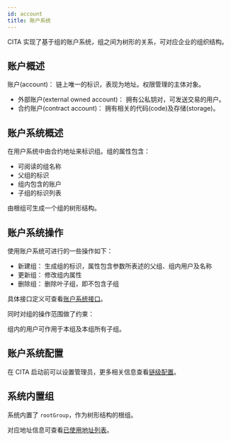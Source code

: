 ```yaml
---
id: account
title: 账户系统
---
```


CITA 实现了基于组的账户系统，组之间为树形的关系，可对应企业的组织结构。

## 账户概述

账户(account)： 链上唯一的标识，表现为地址。权限管理的主体对象。

* 外部账户(external owned account)： 拥有公私钥对，可发送交易的用户。
* 合约账户(contract account)： 拥有相关的代码(code)及存储(storage)。

## 账户系统概述

在用户系统中由合约地址来标识组。组的属性包含：

* 可阅读的组名称
* 父组的标识
* 组内包含的账户
* 子组的标识列表

由根组可生成一个组的树形结构。

## 账户系统操作

使用账户系统可进行的一些操作如下：

* 新建组： 生成组的标识，属性包含参数所表述的父组、组内用户及名称
* 更新组： 修改组内属性
* 删除组： 删除叶子组，即不包含子组

具体接口定义可查看[账户系统接口]。

同时对组的操作范围做了约束：

组内的用户可作用于本组及本组所有子组。

## 账户系统配置

在 CITA 启动前可以设置管理员，更多相关信息查看[链级配置]。

## 系统内置组

系统内置了 `rootGroup`，作为树形结构的根组。

对应地址信息可查看[已使用地址列表]。

[已使用地址列表]: ../ref/addresses#已使用地址列表
[账户系统接口]: ../system-contract-interface/group-mng
[链级配置]: ../operation/chain-config
